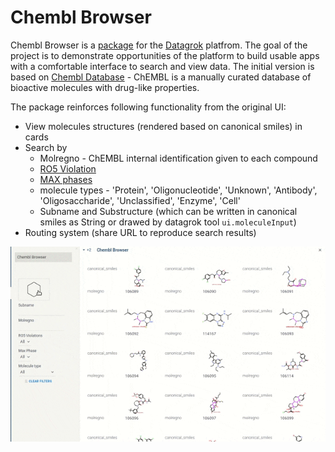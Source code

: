 # Chembl Browser
Chembl Browser is a [package](https://datagrok.ai/help/develop/develop#packages) for the [Datagrok](https://datagrok.ai) platfrom.
The goal of the project is to demonstrate opportunities of the platform to build usable apps with a comfortable interface to search and view data. The initial version is based on [Chembl Database](https://www.ebi.ac.uk/chembl/g/#search_results/all) - ChEMBL is a manually curated database of bioactive molecules with drug-like properties.

The package reinforces following functionality from the original UI:
* View molecules structures (rendered based on canonical smiles) in cards
* Search by
    * Molregno - ChEMBL internal identification given to each compound
    * [RO5 Violation](https://en.wikipedia.org/wiki/Lipinski%27s_rule_of_five)
    * [MAX phases](https://en.wikipedia.org/wiki/MAX_phases)
    * molecule types - 'Protein', 'Oligonucleotide', 'Unknown', 'Antibody', 'Oligosaccharide', 'Unclassified', 'Enzyme', 'Cell'
    * Subname and Substructure (which can be written in canonical smiles as String or drawed by datagrok tool `ui.moleculeInput`)
* Routing system (share URL to reproduce search results)


![Application](images/application.gif)
